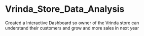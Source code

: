 # Vrinda_Store_Data_Analysis
Created a Interactive Dashboard so owner of the Vrinda store can understand their customers and grow and more sales in next year
